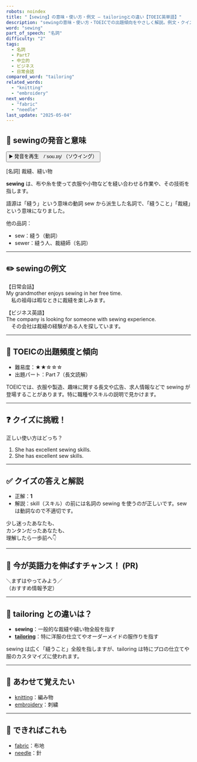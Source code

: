 ```yaml
---
robots: noindex
title: "【sewing】の意味・使い方・例文 ― tailoringとの違い【TOEIC英単語】"
description: "sewingの意味・使い方・TOEICでの出題傾向をやさしく解説。例文・クイズ付きでtailoringとの違いもわかりやすく学べます。"
word: "sewing"
part_of_speech: "名詞"
difficulty: "2"
tags:
  - 名詞
  - Part7
  - 中立的
  - ビジネス
  - 日常会話
compared_word: "tailoring"
related_words:
  - "knitting"
  - "embroidery"
next_words:
  - "fabric"
  - "needle"
last_update: "2025-05-04"
---
```


## 🔰 sewingの発音と意味

<button class="play-audio" onclick="playTTS('sewing')">
  <span class="play-audio-main">
    ▶️ 発音を再生　/ˈsoʊ.ɪŋ/
  </span>
  <span class="play-audio-sub">
    （ソウイング）
  </span>
</button>

[名詞] 裁縫、縫い物

**sewing** は、布や糸を使って衣服や小物などを縫い合わせる作業や、その技術を指します。

語源は「縫う」という意味の動詞 sew から派生した名詞で、「縫うこと」「裁縫」という意味になりました。

他の品詞：  
- sew：縫う（動詞）
- sewer：縫う人、裁縫師（名詞）

---

## ✏️ sewingの例文

【日常会話】  
My grandmother enjoys sewing in her free time.  
　私の祖母は暇なときに裁縫を楽しみます。

【ビジネス英語】  
The company is looking for someone with sewing experience.  
　その会社は裁縫の経験がある人を探しています。

---

## 🎯 TOEICの出題頻度と傾向

- 難易度：★★☆☆☆
- 出題パート：Part 7（長文読解）

TOEICでは、衣服や製造、趣味に関する長文や広告、求人情報などで sewing が登場することがあります。特に職種やスキルの説明で見かけます。

---

## ❓ クイズに挑戦！

正しい使い方はどっち？

1. She has excellent sewing skills.  
2. She has excellent sew skills.

---

## ✅ クイズの答えと解説

- 正解：**1**
- 解説：skill（スキル）の前には名詞の sewing を使うのが正しいです。sew は動詞なので不適切です。

少し迷ったあなたも、  
カンタンだったあなたも、  
理解したら一歩前へ👇️

---

## 🚀 今が英語力を伸ばすチャンス！ (PR)

<div class="info-center">
＼まずはやってみよう／<br>  
（おすすめ情報予定）
</div>

---

## 🤔  tailoring との違いは？

- **sewing**：一般的な裁縫や縫い物全般を指す
- **[tailoring](/word/tailoring)**：特に洋服の仕立てやオーダーメイドの服作りを指す

sewing は広く「縫うこと」全般を指しますが、tailoring は特にプロの仕立てや服のカスタマイズに使われます。

---

## 🧩 あわせて覚えたい

- [knitting](/word/knitting)：編み物
- [embroidery](/word/embroidery)：刺繍

---

## 📖 できればこれも

- [fabric](/word/fabric)：布地
- [needle](/word/needle)：針

<!-- cvid: aid40_bid08 -->
